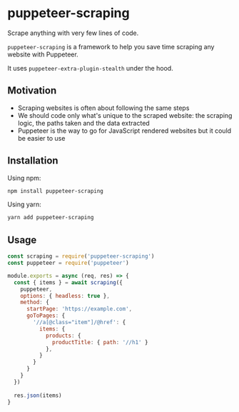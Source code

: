 # puppeteer-scraping

Scrape anything with very few lines of code.

`puppeteer-scraping` is a framework to help you save time scraping any website with Puppeteer.

It uses `puppeteer-extra-plugin-stealth` under the hood.

## Motivation

- Scraping websites is often about following the same steps
- We should code only what's unique to the scraped website: the scraping logic, the paths taken and the data extracted
- Puppeteer is the way to go for JavaScript rendered websites but it could be easier to use

## Installation

Using npm:

```bash
npm install puppeteer-scraping
```

Using yarn:

```bash
yarn add puppeteer-scraping
```

## Usage

```javascript
const scraping = require('puppeteer-scraping')
const puppeteer = require('puppeteer')

module.exports = async (req, res) => {  
  const { items } = await scraping({
    puppeteer,
    options: { headless: true },
    method: {
      startPage: 'https://example.com',
      goToPages: {
        '//a[@class="item"]/@href': {
          items: {
            products: {
              productTitle: { path: '//h1' }
            },
          }
        }
      }
    }
  })
  
  res.json(items)
}
```